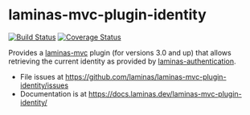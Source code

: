 # laminas-mvc-plugin-identity

[![Build Status](https://travis-ci.org/laminas/laminas-mvc-plugin-identity.svg?branch=master)](https://travis-ci.org/laminas/laminas-mvc-plugin-identity)
[![Coverage Status](https://coveralls.io/repos/laminas/laminas-mvc-plugin-identity/badge.svg?branch=master)](https://coveralls.io/r/laminas/laminas-mvc-plugin-identity?branch=master)

Provides a
[laminas-mvc](https://docs.laminas.dev/laminas-mvc/) plugin (for versions 3.0
and up) that allows retrieving the current identity as provided by
[laminas-authentication](https://github.com/laminas/laminas-authentication).

- File issues at https://github.com/laminas/laminas-mvc-plugin-identity/issues
- Documentation is at https://docs.laminas.dev/laminas-mvc-plugin-identity/
